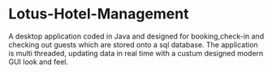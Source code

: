 # Lotus-Hotel-Management

A desktop application coded in Java and designed for booking,check-in and checking out guests which are stored onto a sql database.
The application is multi threaded, updating data in real time with a custum designed modern GUI look and feel.

